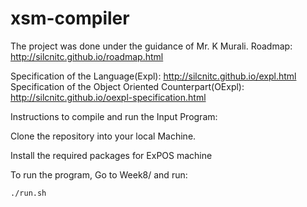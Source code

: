 # xsm-compiler
The project was done under the guidance of Mr. K Murali.
Roadmap: http://silcnitc.github.io/roadmap.html

Specification of the Language(Expl): http://silcnitc.github.io/expl.html
Specification of the Object Oriented Counterpart(OExpl): http://silcnitc.github.io/oexpl-specification.html

Instructions to compile and run the Input Program:

Clone the repository into your local Machine.

Install the required packages for ExPOS machine

To run the program, Go to Week8/ and run:
```
./run.sh
```
